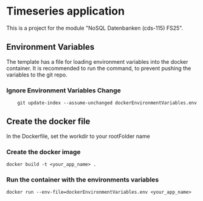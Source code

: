 # Timeseries application
This is a project for the module "NoSQL Datenbanken (cds-115) FS25".

## Environment Variables
The template has a file for loading environment variables into the docker container. It is recommended to run the command, to prevent pushing the variables to the git repo.
### Ignore Environment Variables Change
        git update-index --assume-unchanged dockerEnvironmentVariables.env

## Create the docker file
In the Dockerfile, set the workdir to your rootFolder name

### Create the docker image
    docker build -t <your_app_name> .
### Run the container with the environments variables
    docker run --env-file=dockerEnvironmentVariables.env <your_app_name>
